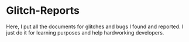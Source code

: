 # Glitch-Reports
Here, I put all the documents for glitches and bugs I found and reported. I just do it for learning purposes and help hardworking developers.
